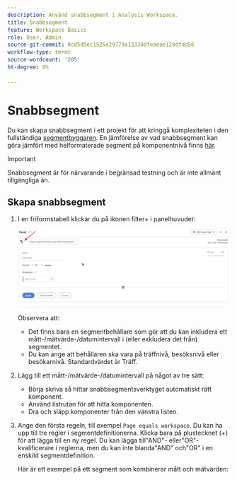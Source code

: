 ```yaml
---
description: Använd snabbsegment i Analysis Workspace.
title: Snabbsegment
feature: Workspace Basics
role: User, Admin
source-git-commit: 8cd5d5ec1525e29779a13330dfeaeae120dfdd56
workflow-type: tm+mt
source-wordcount: '205'
ht-degree: 0%

---
```



# Snabbsegment

Du kan skapa snabbsegment i ett projekt för att kringgå komplexiteten i den fullständiga [segmentbyggaren](/help/components/segmentation/segmentation-workflow/seg-build.md). En jämförelse av vad snabbsegment kan göra jämfört med helformaterade segment på komponentnivå finns [här](/help/analyze/analysis-workspace/components/segments/t-freeform-project-segment.md).

>[!IMPORTANT]
> Snabbsegment är för närvarande i begränsad testning och är inte allmänt tillgängliga än.

## Skapa snabbsegment

1. I en friformstabell klickar du på ikonen filter+ i panelhuvudet:

   ![](assets/quick-seg1.png)

   Observera att:

   - Det finns bara en segmentbehållare som gör att du kan inkludera ett mått-/mätvärde-/datumintervall i (eller exkludera det från) segmentet.
   - Du kan ange att behållaren ska vara på träffnivå, besöksnivå eller besökarnivå. Standardvärdet är Träff.

1. Lägg till ett mått-/mätvärde-/datumintervall på något av tre sätt:

   - Börja skriva så hittar snabbsegmentsverktyget automatiskt rätt komponent.
   - Använd listrutan för att hitta komponenten.
   - Dra och släpp komponenter från den vänstra listen.

1. Ange den första regeln, till exempel `Page equals workspace`. Du kan ha upp till tre regler i segmentdefinitionerna. Klicka bara på plustecknet (+) för att lägga till en ny regel. Du kan lägga till&quot;AND&quot;- eller&quot;OR&quot;-kvalificerare i reglerna, men du kan inte blanda&quot;AND&quot; och&quot;OR&quot; i en enskild segmentdefinition.

   Här är ett exempel på ett segment som kombinerar mått och mätvärden:

